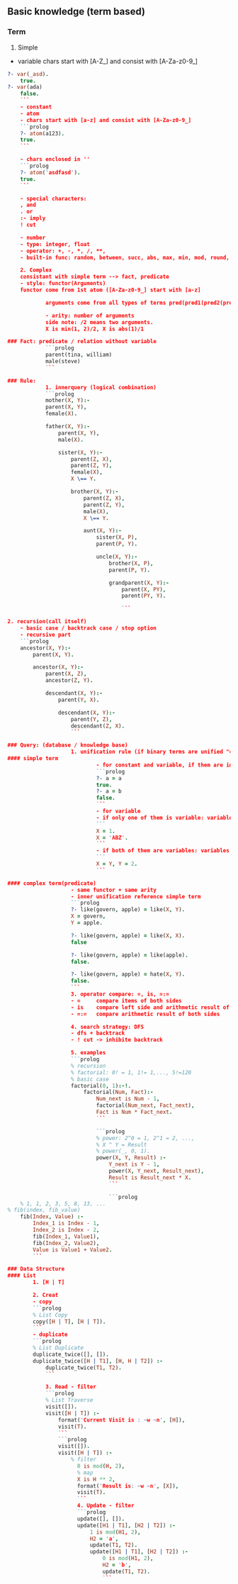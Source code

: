 ## Basic knowledge (term based)
### Term
1. Simple
- variable
chars start with [A-Z_] and consist with [A-Za-z0-9_]
```prolog
?- var(_asd). 
	true.
?- var(ada)
	false.
	```
	- constant
	- atom
	- chars start with [a-z] and consist with [A-Za-z0-9_]
	```prolog
	?- atom(a123).
	true.
	```

	- chars enclosed in ''
	```prolog
	?- atom('asdfasd').
	true.
	```

	- special characters:
	, and
	. or
	:- imply
	! cut

	- number
	- type: integer, float 
	- operator: +, -, *, /, **, 
	- built-in func: random, between, succ, abs, max, min, mod, round, ceiling, truncate

	2. Complex
	consistant with simple term --> fact, predicate
	- style: functor(Arguments)
	functor come from 1st atom ([A-Za-z0-9_] start with [a-z]

			arguments come from all types of terms pred(pred1(pred2(pred3())))

			- arity: number of arguments
			side note: /2 means two arguments.
			X is min(1, 2)/2, X is abs(1)/1

### Fact: predicate / relation without variable
			```prolog
			parent(tina, william)
			male(steve)
			```

### Rule: 
			1. innerquery (logical combination) 
			```prolog
			mother(X, Y):-
			parent(X, Y),
			female(X).

			father(X, Y):-
				parent(X, Y),
				male(X).

				sister(X, Y):-
					parent(Z, X),
					parent(Z, Y),
					female(X),
					X \== Y.

					brother(X, Y):-
						parent(Z, X),
						parent(Z, Y), 
						male(X),
						X \== Y.

						aunt(X, Y):-
							sister(X, P),
							parent(P, Y).

							uncle(X, Y):-
								brother(X, P),
								parent(P, Y).

								grandparent(X, Y):-
									parent(X, PY),
									parent(PY, Y).

									```

2. recursion(call itself)
	- basic case / backtrack case / stop option
	- recursive part
	```prolog
	ancestor(X, Y):-
		parent(X, Y).

		ancestor(X, Y):-
			parent(X, Z),
			ancestor(Z, Y).

			descendant(X, Y):-
				parent(Y, X).

				descendant(X, Y):-
					parent(Y, Z),
					descendant(Z, X).
					```

### Query: (database / knowledge base)
					1. unification rule (if binary terms are unified "="
#### simple term
							- for constant and variable, if them are identical
							```prolog
							?- a = a
							true.
							?- a = b
							false.
							```
							- for variable
							- if only one of them is variable: variable can be substituted by constant
							```
							X = 1.	
							X = 'ABZ'.
							```
							- if both of them are variables: variables can be substituted by another
							```
							X = Y, Y = 2.
							```

#### complex term(predicate)
					- same functor + same arity
					- inner unification reference simple term
					```prolog
					?- like(govern, apple) = like(X, Y).
					X = govern,
					Y = apple.

					?- like(govern, apple) = like(X, X).
					false

					?- like(govern, apple) = like(apple).
					false.

					?- like(govern, apple) = hate(X, Y).
					false.
					```
					3. operator compare: =, is, =:=
					- = 	compare items of both sides
					- is 	compare left side and arithmetic result of right 
					- =:= 	compare arithmetic result of both sides

					4. search strategy: DFS
					- dfs + backtrack
					- ! cut -> inhibite backtrack

					5. examples
					```prolog
					% recursion
					% factorial: 0! = 1, 1!= 1,..., 5!=120
					% basic case
					factorial(0, 1):-!.
						factorial(Num, Fact):-
							Num_next is Num - 1,
							factorial(Num_next, Fact_next),
							Fact is Num * Fact_next.
							```

							```prolog
							% power: 2^0 = 1, 2^1 = 2, ..., 
							% X ^ Y = Result
							% power(_, 0, 1).
							power(X, Y, Result) :-
								Y_next is Y - 1,
								power(X, Y_next, Result_next),
								Result is Result_next * X.
								```

								```prolog
	% 1, 1, 2, 3, 5, 8, 13, ...
% fib(index, fib_value)
	fib(Index, Value) :-
		Index_1 is Index - 1,
		Index_2 is Index - 2,
		fib(Index_1, Value1),
		fib(Index_2, Value2),
		Value is Value1 + Value2.
		```

### Data Structure
#### List
		1. [H | T]

		2. Creat
		- copy
		```prolog
		% List Copy
		copy([H | T], [H | T]).
		```
		- duplicate
		```prolog
		% List Duplicate
		duplicate_twice([], []).
		duplicate_twice([H | T1], [H, H | T2]) :-
			duplicate_twice(T1, T2).
			```

			3. Read - filter
			```prolog
			% List Traverse
			visit([]).
			visit([H | T]) :-
				format('Current Visit is : ~w ~n', [H]),
				visit(T).
				```
				```prolog
				visit([]).
				visit([H | T]) :-
					% filter
					  0 is mod(H, 2),
					  % map
					  X is H ** 2,
					  format('Result is: ~w ~n', [X]),
					  visit(T).
					  ```
					  4. Update - filter
					  ```prolog
					  update([], []).
					  update([H1 | T1], [H2 | T2]) :-
						  1 is mod(H1, 2),
						  H2 = 'a',
						  update(T1, T2).
						  update([H1 | T1], [H2 | T2]) :-
							  0 is mod(H1, 2),
							  H2 = 'b',
							  update(T1, T2).
							  ```

